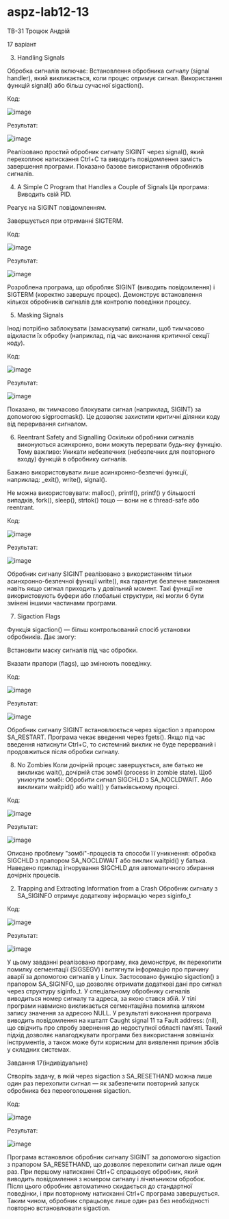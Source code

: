 # aspz-lab12-13

ТВ-31 Троцюк Андрій

17 варіант

3. Handling Signals

Обробка сигналів включає:
Встановлення обробника сигналу (signal handler), який викликається, коли процес отримує сигнал.
Використання функцій signal() або більш сучасної sigaction().

Код:

![image](https://github.com/user-attachments/assets/914854b5-ac31-4148-a9d9-c6449fe97a53)

Результат:

![image](https://github.com/user-attachments/assets/e7cef290-c419-434e-834e-875911fd058f)

Реалізовано простий обробник сигналу SIGINT через signal(), який перехоплює натискання Ctrl+C та виводить повідомлення замість завершення програми. Показано базове використання обробників сигналів.

4. A Simple C Program that Handles a Couple of Signals
Ця програма:
Виводить свій PID.

Реагує на SIGINT повідомленням.

Завершується при отриманні SIGTERM.

Код:

![image](https://github.com/user-attachments/assets/c19380a3-2acf-40ba-8b46-57f95426cb5e)

Результат:

![image](https://github.com/user-attachments/assets/af61210b-2610-4281-9bcb-61a4bb752266)

Розроблена програма, що обробляє SIGINT (виводить повідомлення) і SIGTERM (коректно завершує процес). Демонструє встановлення кількох обробників сигналів для контролю поведінки процесу.

5. Masking Signals

Іноді потрібно заблокувати (замаскувати) сигнали, щоб тимчасово відкласти їх обробку (наприклад, під час виконання критичної секції коду).

Код:

![image](https://github.com/user-attachments/assets/987dec49-8ee6-4a3b-8600-11e000c346de)

Результат:

![image](https://github.com/user-attachments/assets/d4d89017-53a2-49bc-8a44-5d003236b84b)

Показано, як тимчасово блокувати сигнал (наприклад, SIGINT) за допомогою sigprocmask(). Це дозволяє захистити критичні ділянки коду від переривання сигналом.

6. Reentrant Safety and Signalling
Оскільки обробники сигналів виконуються асинхронно, вони можуть перервати будь-яку функцію. Тому важливо:
Уникати небезпечних (небезпечних для повторного входу) функцій в обробнику сигналів.

Бажано використовувати лише асинхронно-безпечні функції, наприклад: _exit(), write(), signal().

Не можна використовувати: malloc(), printf(), printf() у більшості випадків, fork(), sleep(), strtok() тощо — вони не є thread-safe або reentrant.

Код:

![image](https://github.com/user-attachments/assets/348b3ae2-ac7c-4269-ba05-2efa5deb7d11)

Результат:

![image](https://github.com/user-attachments/assets/37ebe288-52ed-4eb8-8594-abe23e9e8f20)

Обробник сигналу SIGINT реалізовано з використанням тільки асинхронно-безпечної функції write(), яка гарантує безпечне виконання навіть якщо сигнал приходить у довільний момент. Такі функції не використовують буфери або глобальні структури, які могли б бути змінені іншими частинами програми.

7. Sigaction Flags

Функція sigaction() — більш контрольований спосіб установки обробників. Дає змогу:

Встановити маску сигналів під час обробки.

Вказати прапори (flags), що змінюють поведінку.

Код:

![image](https://github.com/user-attachments/assets/eaacf742-fcfb-4553-9942-d3b97171186b)

Результат:

![image](https://github.com/user-attachments/assets/d7ba9968-8d7b-4567-893d-c533f1390856)

Обробник сигналу SIGINT встановлюється через sigaction з прапором SA_RESTART. Програма чекає введення через fgets(). Якщо під час введення натиснути Ctrl+C, то системний виклик не буде перерваний і продовжиться після обробки сигналу.

8. No Zombies
Коли дочірній процес завершується, але батько не викликає wait(), дочірній стає зомбі (process in zombie state).
Щоб уникнути зомбі:
Обробити сигнал SIGCHLD з SA_NOCLDWAIT.
Або викликати waitpid() або wait() у батьківському процесі.

Код:

![image](https://github.com/user-attachments/assets/951cc592-0c31-4308-9412-a09e43ba4ac1)

Результат:

![image](https://github.com/user-attachments/assets/2bab26c9-c5ec-478e-b79f-1eb076a8a31d)

Описано проблему "зомбі"-процесів та способи її уникнення: обробка SIGCHLD з прапором SA_NOCLDWAIT або виклик waitpid() у батька. Наведено приклад ігнорування SIGCHLD для автоматичного збирання дочірніх процесів.

2. Trapping and Extracting Information from a Crash
Обробник сигналу з SA_SIGINFO отримує додаткову інформацію через siginfo_t

Код:

![image](https://github.com/user-attachments/assets/6edcf824-6d9b-4d1f-bf04-d445f28019f8)

Результат:

![image](https://github.com/user-attachments/assets/017d22de-5eb2-4eff-ae4d-f7a023f8f713)

У цьому завданні реалізовано програму, яка демонструє, як перехопити помилку сегментації (SIGSEGV) і витягнути інформацію про причину аварії за допомогою сигналів у Linux. Застосовано функцію sigaction() з прапором SA_SIGINFO, що дозволяє отримати додаткові дані про сигнал через структуру siginfo_t. У спеціальному обробнику сигналів виводиться номер сигналу та адреса, за якою стався збій. У тілі програми навмисно викликається сегментаційна помилка шляхом запису значення за адресою NULL. У результаті виконання програма виводить повідомлення на кшталт Caught signal 11 та Fault address: (nil), що свідчить про спробу звернення до недоступної області пам’яті. Такий підхід дозволяє налагоджувати програми без використання зовнішніх інструментів, а також може бути корисним для виявлення причин збоїв у складних системах.

Завдання 17(індивідуальне)

Створіть задачу, в якій через sigaction з SA_RESETHAND можна лише один раз перехопити сигнал — як забезпечити повторний запуск обробника без переоголошення sigaction.

Код:

![image](https://github.com/user-attachments/assets/82527835-ad58-4118-8735-a7da58ce183b)

Результат:

![image](https://github.com/user-attachments/assets/b711212a-187a-49f5-a94a-1569e79d8203)

Програма встановлює обробник сигналу SIGINT за допомогою sigaction з прапором SA_RESETHAND, що дозволяє перехопити сигнал лише один раз. При першому натисканні Ctrl+C спрацьовує обробник, який виводить повідомлення з номером сигналу і лічильником обробок. Після цього обробник автоматично скидається до стандартної поведінки, і при повторному натисканні Ctrl+C програма завершується. Таким чином, обробник спрацьовує лише один раз без необхідності повторно встановлювати sigaction.


